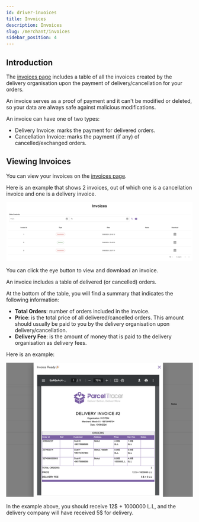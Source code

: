 ```yaml
---
id: driver-invoices
title: Invoices
description: Invoices
slug: /merchant/invoices
sidebar_position: 4
---
```


## Introduction

The [invoices page](https://parceltracer.app/invoices) includes a table of all the invoices created by the delivery organisation upon the payment of delivery/cancellation for your orders.

An invoice serves as a proof of payment and it can't be modified or deleted, so your data are always safe against malicious modifications.

An invoice can have one of two types:
- Delivery Invoice: marks the payment for delivered orders.
- Cancellation Invoice: marks the payment (if any) of cancelled/exchanged orders.

## Viewing Invoices

You can view your invoices on the [invoices page](https://parceltracer.app/invoices).

Here is an example that shows 2 invoices, out of which one is a cancellation invoice and one is a delivery invoice.

![alt text](./media/merchant-invoices-listing.png)

You can click the eye button to view and download an invoice.

An invoice includes a table of delivered (or cancelled) orders.

At the bottom of the table, you will find a summary that indicates the following information:
- **Total Orders**: number of orders included in the invoice.
- **Price**: is the total price of all delivered/cancelled orders. This amount should usually be paid to you by the delivery organisation upon delivery/cancellation.
- **Delivery Fee**: is the amount of money that is paid to the delivery organisation as delivery fees.

Here is an example:

![alt text](./media/merchant-invoice.png)

In the example above, you should receive 12$ + 1000000 L.L, and the delivery company will have received 5$ for delivery.